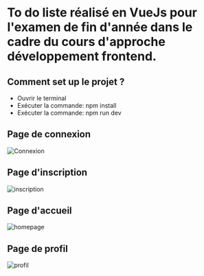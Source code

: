 # To do liste réalisé en VueJs pour l'examen de fin d'année dans le cadre du cours d'approche développement frontend.

## Comment set up le projet ?
  - Ouvrir le terminal
  - Exécuter la commande: npm install
  - Exécuter la commande: npm run dev

## Page de connexion
![Connexion](https://github.com/Timothe12/To_Do_List_VueJs/assets/128182775/91c05d8b-ad9b-4ef8-96ff-d7c3ba152a71)

## Page d'inscription
![inscription](https://github.com/Timothe12/To_Do_List_VueJs/assets/128182775/e5c3a3eb-3e74-45d3-8fe0-61ef701683ba)

## Page d'accueil
![homepage](https://github.com/Timothe12/To_Do_List_VueJs/assets/128182775/00fc1c48-3694-4be5-b679-e345f5cbabcb)

## Page de profil
![profil](https://github.com/Timothe12/To_Do_List_VueJs/assets/128182775/4123af23-1113-4276-9d0e-4e6cc10f13d1)



